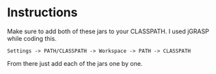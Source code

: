 # Instructions
Make sure to add both of these jars to your CLASSPATH. I used jGRASP while coding this.

`Settings -> PATH/CLASSPATH -> Workspace -> PATH -> CLASSPATH`

From there just add each of the jars one by one.
